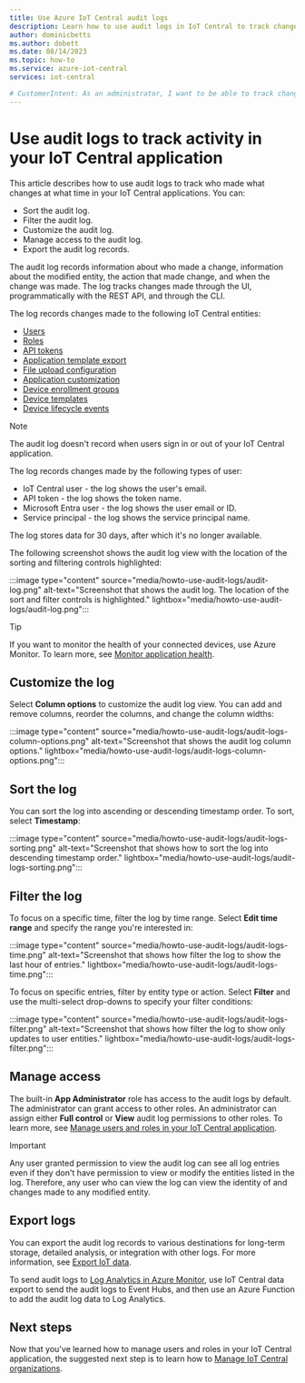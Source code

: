 ```yaml
---
title: Use Azure IoT Central audit logs
description: Learn how to use audit logs in IoT Central to track changes made by users or programmatically in an IoT Central application
author: dominicbetts
ms.author: dobett
ms.date: 08/14/2023
ms.topic: how-to
ms.service: azure-iot-central
services: iot-central

# CustomerIntent: As an administrator, I want to be able to track changes made to my IoT Central application so that I can understand who made what changes at what time.
---
```


# Use audit logs to track activity in your IoT Central application

This article describes how to use audit logs to track who made what changes at what time in your IoT Central applications. You can:

- Sort the audit log.
- Filter the audit log.
- Customize the audit log.
- Manage access to the audit log.
- Export the audit log records.

The audit log records information about who made a change, information about the modified entity, the action that made change, and when the change was made. The log tracks changes made through the UI, programmatically with the REST API, and through the CLI.

The log records changes made to the following IoT Central entities:

- [Users](howto-manage-users-roles.md#add-users)
- [Roles](howto-manage-users-roles.md#manage-roles)
- [API tokens](howto-authorize-rest-api.md#token-types)
- [Application template export](howto-create-iot-central-application.md#create-and-use-a-custom-application-template)
- [File upload configuration](howto-configure-file-uploads.md#configure-device-file-uploads)
- [Application customization](howto-customize-ui.md)
- [Device enrollment groups](concepts-device-authentication.md)
- [Device templates](howto-set-up-template.md)
- [Device lifecycle events](howto-export-to-blob-storage.md#device-lifecycle-changes-format)

> [!NOTE]
> The audit log doesn't record when users sign in or out of your IoT Central application.

The log records changes made by the following types of user:

- IoT Central user - the log shows the user's email.
- API token - the log shows the token name.
- Microsoft Entra user - the log shows the user email or ID.
- Service principal - the log shows the service principal name.

The log stores data for 30 days, after which it's no longer available.

The following screenshot shows the audit log view with the location of the sorting and filtering controls highlighted:

:::image type="content" source="media/howto-use-audit-logs/audit-log.png" alt-text="Screenshot that shows the audit log. The location of the sort and filter controls is highlighted." lightbox="media/howto-use-audit-logs/audit-log.png":::

> [!TIP]
> If you want to monitor the health of your connected devices, use Azure Monitor. To learn more, see [Monitor application health](howto-manage-and-monitor-iot-central.md#monitor-application-health).

## Customize the log

Select **Column options** to customize the audit log view. You can add and remove columns, reorder the columns, and change the column widths:

:::image type="content" source="media/howto-use-audit-logs/audit-logs-column-options.png" alt-text="Screenshot that shows the audit log column options." lightbox="media/howto-use-audit-logs/audit-logs-column-options.png":::

## Sort the log

You can sort the log into ascending or descending timestamp order. To sort, select **Timestamp**:

:::image type="content" source="media/howto-use-audit-logs/audit-logs-sorting.png" alt-text="Screenshot that shows how to sort the log into descending timestamp order." lightbox="media/howto-use-audit-logs/audit-logs-sorting.png":::

## Filter the log

To focus on a specific time, filter the log by time range. Select **Edit time range** and specify the range you're interested in:

:::image type="content" source="media/howto-use-audit-logs/audit-logs-time.png" alt-text="Screenshot that shows how filter the log to show the last hour of entries." lightbox="media/howto-use-audit-logs/audit-logs-time.png":::

To focus on specific entries, filter by entity type or action. Select **Filter** and use the multi-select drop-downs to specify your filter conditions:

:::image type="content" source="media/howto-use-audit-logs/audit-logs-filter.png" alt-text="Screenshot that shows how filter the log to show only updates to user entities." lightbox="media/howto-use-audit-logs/audit-logs-filter.png":::

## Manage access

The built-in **App Administrator** role has access to the audit logs by default. The administrator can grant access to other roles. An administrator can assign either **Full control** or **View** audit log permissions to other roles. To learn more, see [Manage users and roles in your IoT Central application](howto-manage-users-roles.md).

> [!IMPORTANT]
> Any user granted permission to view the audit log can see all log entries even if they don't have permission to view or modify the entities listed in the log. Therefore, any user who can view the log can view the identity of and changes made to any modified entity.

## Export logs

You can export the audit log records to various destinations for long-term storage, detailed analysis, or integration with other logs. For more information, see [Export IoT data](howto-export-to-event-hubs.md).

To send audit logs to [Log Analytics in Azure Monitor](/azure/azure-monitor/logs/log-analytics-overview), use IoT Central data export to send the audit logs to Event Hubs, and then use an Azure Function to add the audit log data to Log Analytics.

## Next steps

Now that you've learned how to manage users and roles in your IoT Central application, the suggested next step is to learn how to [Manage IoT Central organizations](howto-create-organizations.md).
